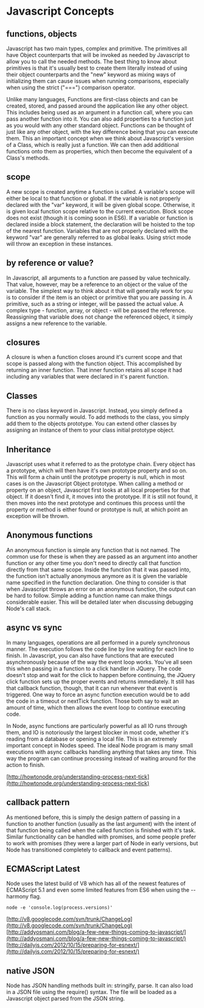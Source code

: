 # Javascript Concepts

## functions, objects
Javascript has two main types, complex and primitive. The primitives all have Object counterparts that will be invoked as needed by Javascript to allow you to call the needed methods. The best thing to know about primitives is that it's usually best to create them literally instead of using their object counterparts and the "new" keyword as mixing ways of initializing them can cause issues when running comparisons, especially when using the strict ("===") comparison operator.

Unlike many languages, Functions are first-class objects and can be created, stored, and passed around the application like any other object. This includes being used as an argument in a function call, where you can pass another function into it. You can also add properties to a function just as you would with any other standard object. Functions can be thought of just like any other object, with the key difference being that you can execute them. This an important concept when we think about Javascript's version of a Class, which is really just a function. We can then add additional functions onto them as properties, which then become the equivalent of a Class's methods.


## scope
A new scope is created anytime a function is called. A variable's scope will either be local to that function or global. If the variable is not properly declared with the "var" keyword, it will be given global scope. Otherwise, it is given local function scope relative to the current execution. Block scope does not exist (though it is coming soon in ES6). If a variable or function is declared inside a block statement, the declaration will be hoisted to the top of the nearest function. Variables that are not properly declared with the keyword "var" are generally referred to as global leaks. Using strict mode will throw an exception in these instances.


## by reference or value?
In Javascript, all arguments to a function are passed by value technically. That value, however, may be a reference to an object or the value of the variable. The simplest way to think about it that will generally work for you is to consider if the item is an object or primitive that you are passing in. A primitive, such as a string or integer, will be passed the actual value. A complex type - function, array, or object - will be passed the reference. Reassigning that variable does not change the referenced object, it simply assigns a new reference to the variable.


## closures
A closure is when a function closes around it's current scope and that scope is passed along with the function object. This accomplished by returning an inner function. That inner function retains all scope it had including any variables that were declared in it's parent function.


## Classes
There is no class keyword in Javascript. Instead, you simply defined a function as you normally would. To add methods to the class, you simply add them to the objects prototype. You can extend other classes by assigning an instance of them to your class initial prototype object.


## Inheritance
Javascript uses what it referred to as the prototype chain. Every object has a prototype, which will then have it's own prototype property and so on. This will form a chain until the prototype property is null, which in most cases is on the Javascript Object prototype. When calling a method or property on an object, Javascript first looks at all local properties for that object. If it doesn't find it, it moves into the prototype. If it is still not found, it then moves into the next prototype and continues this process until the property or method is either found or prototype is null, at which point an exception will be thrown.


## Anonymous functions
An anonymous function is simple any function that is not named. The common use for these is when they are passed as an argument into another function or any other time you don't need to directly call that function directly from that same scope. Inside the function that it was passed into, the function isn't actually anonymous anymore as it is given the variable name specified in the function declaration. One thing to consider is that when Javascript throws an error on an anonymous function, the output can be hard to follow. Simple adding a function name can make things considerable easier. This will be detailed later when discussing debugging Node's call stack.


## async vs sync
In many languages, operations are all performed in a purely synchronous manner. The execution follows the code line by line waiting for each line to finish. In Javascript, you can also have functions that are executed asynchronously because of the way the event loop works. You've all seen this when passing in a function to a click handler in JQuery. The code doesn't stop and wait for the click to happen before continuing, the JQuery click function sets up the proper events and returns immediately. It still has that callback function, though, that it can run whenever that event is triggered. One way to force an async function execution would be to add the code in a timeout or nextTick function. Those both say to wait an amount of time, which then allows the event loop to continue executing code.

In Node, async functions are particularly powerful as all IO runs through them, and IO is notoriously the largest blocker in most code, whether it's reading from a database or opening a local file. This is an extremely important concept in Nodes speed. The ideal Node program is many small executions with async callbacks handling anything that takes any time. This way the program can continue processing instead of waiting around for the action to finish.

[http://howtonode.org/understanding-process-next-tick](http://howtonode.org/understanding-process-next-tick)


## callback pattern
As mentioned before, this is simply the design pattern of passing in a function to another function (usually as the last argument) with the intent of that function being called when the called function is finished with it's task. Similar functionality can be handled with promises, and some people prefer to work with promises (they were a larger part of Node in early versions, but Node has transitioned completely to callback and event patterns).


## ECMAScript Latest
Node uses the latest build of V8 which has all of the newest features of ECMAScript 5.1 and even some limited features from ES6 when using the --harmony flag.

```node -e 'console.log(process.versions)'```


[http://v8.googlecode.com/svn/trunk/ChangeLog](http://v8.googlecode.com/svn/trunk/ChangeLog)
[http://addyosmani.com/blog/a-few-new-things-coming-to-javascript/](http://addyosmani.com/blog/a-few-new-things-coming-to-javascript/)
[http://dailyjs.com/2012/10/15/preparing-for-esnext/](http://dailyjs.com/2012/10/15/preparing-for-esnext/)


## native JSON
Node has JSON handling methods built in: stringify, parse. It can also load in a JSON file using the require() syntax. The file will be loaded as a Javascript object parsed from the JSON string.
